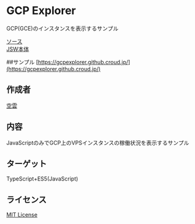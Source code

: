 # GCP Explorer
GCP(GCE)のインスタンスを表示するサンプル

[ソース](https://github.com/JavaScript-WindowFramework/GCPExplorer)<br>
[JSW本体](https://github.com/JavaScript-WindowFramework/JSW)<br>

##サンプル
[https://gcpexplorer.github.croud.jp/](https://gcpexplorer.github.croud.jp/)

## 作成者
[空雲](https://croud.jp/)

## 内容
JavaScriptのみでGCP上のVPSインスタンスの稼働状況を表示するサンプル

## ターゲット
TypeScript+ES5(JavaScript)

## ライセンス
[MIT License](https://opensource.org/licenses/mit-license.php)
